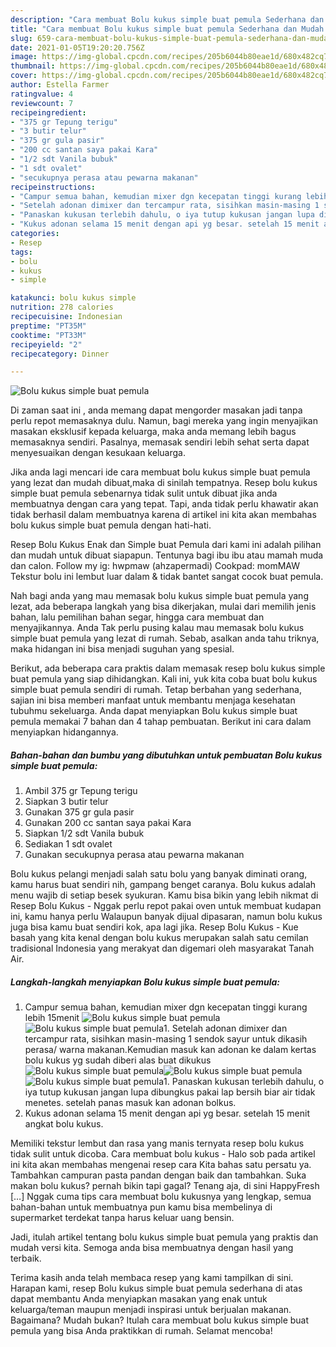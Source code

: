 ```yaml
---
description: "Cara membuat Bolu kukus simple buat pemula Sederhana dan Mudah Dibuat"
title: "Cara membuat Bolu kukus simple buat pemula Sederhana dan Mudah Dibuat"
slug: 659-cara-membuat-bolu-kukus-simple-buat-pemula-sederhana-dan-mudah-dibuat
date: 2021-01-05T19:20:20.756Z
image: https://img-global.cpcdn.com/recipes/205b6044b80eae1d/680x482cq70/bolu-kukus-simple-buat-pemula-foto-resep-utama.jpg
thumbnail: https://img-global.cpcdn.com/recipes/205b6044b80eae1d/680x482cq70/bolu-kukus-simple-buat-pemula-foto-resep-utama.jpg
cover: https://img-global.cpcdn.com/recipes/205b6044b80eae1d/680x482cq70/bolu-kukus-simple-buat-pemula-foto-resep-utama.jpg
author: Estella Farmer
ratingvalue: 4
reviewcount: 7
recipeingredient:
- "375 gr Tepung terigu"
- "3 butir telur"
- "375 gr gula pasir"
- "200 cc santan saya pakai Kara"
- "1/2 sdt Vanila bubuk"
- "1 sdt ovalet"
- "secukupnya perasa atau pewarna makanan"
recipeinstructions:
- "Campur semua bahan, kemudian mixer dgn kecepatan tinggi kurang lebih 15menit"
- "Setelah adonan dimixer dan tercampur rata, sisihkan masin-masing 1 sendok sayur untuk dikasih perasa/ warna makanan.Kemudian masuk kan adonan ke dalam kertas bolu kukus yg sudah diberi alas buat dikukus"
- "Panaskan kukusan terlebih dahulu, o iya tutup kukusan jangan lupa dibungkus pakai lap bersih biar air tidak menetes. setelah panas masuk kan adonan bolkus."
- "Kukus adonan selama 15 menit dengan api yg besar. setelah 15 menit angkat bolu kukus."
categories:
- Resep
tags:
- bolu
- kukus
- simple

katakunci: bolu kukus simple 
nutrition: 278 calories
recipecuisine: Indonesian
preptime: "PT35M"
cooktime: "PT33M"
recipeyield: "2"
recipecategory: Dinner

---
```



![Bolu kukus simple buat pemula](https://img-global.cpcdn.com/recipes/205b6044b80eae1d/680x482cq70/bolu-kukus-simple-buat-pemula-foto-resep-utama.jpg)

Di zaman  saat ini , anda memang dapat mengorder masakan jadi tanpa perlu repot memasaknya dulu. Namun, bagi mereka yang ingin menyajikan masakan eksklusif kepada keluarga, maka anda memang lebih bagus memasaknya sendiri. Pasalnya, memasak sendiri lebih sehat serta dapat menyesuaikan dengan kesukaan keluarga.

Jika anda lagi mencari ide cara membuat bolu kukus simple buat pemula yang lezat dan mudah dibuat,maka di sinilah tempatnya. Resep bolu kukus simple buat pemula  sebenarnya tidak sulit untuk dibuat jika anda membuatnya dengan cara yang tepat. Tapi, anda tidak perlu khawatir akan tidak berhasil dalam membuatnya 
karena di artikel ini kita akan membahas bolu kukus simple buat pemula dengan hati-hati.  

Resep Bolu Kukus Enak dan Simple buat Pemula dari kami ini adalah pilihan dan mudah untuk dibuat siapapun. Tentunya bagi ibu ibu atau mamah muda dan calon. Follow my ig: hwpmaw (ahzapermadi) Cookpad: momMAW Tekstur bolu ini lembut luar dalam &amp; tidak bantet sangat cocok buat pemula.

Nah bagi anda yang mau memasak bolu kukus simple buat pemula yang lezat, ada beberapa langkah yang bisa dikerjakan, mulai dari memilih jenis bahan, lalu pemilihan bahan segar, hingga cara membuat dan menyajikannya. Anda Tak perlu pusing kalau mau memasak bolu kukus simple buat pemula yang lezat di rumah. Sebab, asalkan anda  tahu triknya, maka hidangan ini bisa menjadi suguhan yang spesial.

Berikut, ada beberapa cara praktis  dalam memasak resep bolu kukus simple buat pemula yang siap dihidangkan. Kali ini, yuk kita coba buat bolu kukus simple buat pemula sendiri di rumah. Tetap berbahan yang sederhana, sajian ini bisa memberi manfaat untuk membantu menjaga kesehatan tubuhmu sekeluarga. Anda dapat menyiapkan Bolu kukus simple buat pemula memakai 7 bahan dan 4 tahap pembuatan. Berikut ini cara dalam menyiapkan hidangannya.

<!--inarticleads1-->

##### Bahan-bahan dan bumbu yang dibutuhkan untuk pembuatan Bolu kukus simple buat pemula:

1. Ambil 375 gr Tepung terigu
1. Siapkan 3 butir telur
1. Gunakan 375 gr gula pasir
1. Gunakan 200 cc santan saya pakai Kara
1. Siapkan 1/2 sdt Vanila bubuk
1. Sediakan 1 sdt ovalet
1. Gunakan secukupnya perasa atau pewarna makanan


Bolu kukus pelangi menjadi salah satu bolu yang banyak diminati orang, kamu harus buat sendiri nih, gampang benget caranya. Bolu kukus adalah menu wajib di setiap besek syukuran. Kamu bisa bikin yang lebih nikmat di Resep Bolu Kukus - Nggak perlu repot pakai oven untuk membuat kudapan ini, kamu hanya perlu Walaupun banyak dijual dipasaran, namun bolu kukus juga bisa kamu buat sendiri kok, apa lagi jika. Resep Bolu Kukus - Kue basah yang kita kenal dengan bolu kukus merupakan salah satu cemilan tradisional Indonesia yang merakyat dan digemari oleh masyarakat Tanah Air. 

<!--inarticleads2-->

##### Langkah-langkah menyiapkan Bolu kukus simple buat pemula:

1. Campur semua bahan, kemudian mixer dgn kecepatan tinggi kurang lebih 15menit
<img src="https://img-global.cpcdn.com/steps/5f40cccdbbb265d9/160x128cq70/bolu-kukus-simple-buat-pemula-langkah-memasak-1-foto.jpg" alt="Bolu kukus simple buat pemula"><img src="https://img-global.cpcdn.com/steps/11f4180f667cbc7b/160x128cq70/bolu-kukus-simple-buat-pemula-langkah-memasak-1-foto.jpg" alt="Bolu kukus simple buat pemula">1. Setelah adonan dimixer dan tercampur rata, sisihkan masin-masing 1 sendok sayur untuk dikasih perasa/ warna makanan.Kemudian masuk kan adonan ke dalam kertas bolu kukus yg sudah diberi alas buat dikukus
<img src="https://img-global.cpcdn.com/steps/55e3e59f849a98ad/160x128cq70/bolu-kukus-simple-buat-pemula-langkah-memasak-2-foto.jpg" alt="Bolu kukus simple buat pemula"><img src="https://img-global.cpcdn.com/steps/c52b46ffd392be80/160x128cq70/bolu-kukus-simple-buat-pemula-langkah-memasak-2-foto.jpg" alt="Bolu kukus simple buat pemula"><img src="https://img-global.cpcdn.com/steps/854a5a1d77fb83e0/160x128cq70/bolu-kukus-simple-buat-pemula-langkah-memasak-2-foto.jpg" alt="Bolu kukus simple buat pemula">1. Panaskan kukusan terlebih dahulu, o iya tutup kukusan jangan lupa dibungkus pakai lap bersih biar air tidak menetes. setelah panas masuk kan adonan bolkus.
1. Kukus adonan selama 15 menit dengan api yg besar. setelah 15 menit angkat bolu kukus.


Memiliki tekstur lembut dan rasa yang manis ternyata resep bolu kukus tidak sulit untuk dicoba. Cara membuat bolu kukus - Halo sob pada artikel ini kita akan membahas mengenai resep cara Kita bahas satu persatu ya. Tambahkan campuran pasta pandan dengan baik dan tambahkan. Suka makan bolu kukus? pernah bikin tapi gagal? Tenang aja, di sini HappyFresh […] Nggak cuma tips cara membuat bolu kukusnya yang lengkap, semua bahan-bahan untuk membuatnya pun kamu bisa membelinya di supermarket terdekat tanpa harus keluar uang bensin. 

Jadi, itulah artikel tentang  bolu kukus simple buat pemula  yang praktis dan mudah versi kita. Semoga anda bisa membuatnya dengan hasil yang terbaik. 

Terima kasih anda telah membaca resep yang kami tampilkan di sini. Harapan kami, resep  Bolu kukus simple buat pemula sederhana di atas dapat membantu Anda menyiapkan masakan yang enak untuk keluarga/teman maupun menjadi inspirasi untuk berjualan makanan. Bagaimana? Mudah bukan? Itulah cara membuat bolu kukus simple buat pemula yang bisa Anda praktikkan di rumah. Selamat mencoba!


